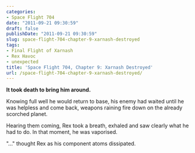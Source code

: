 ```yaml
---
categories:
- Space Flight 704
date: "2011-09-21 09:30:59"
draft: false
publishDate: "2011-09-21 09:30:59"
slug: space-flight-704-chapter-9-xarnash-destroyed
tags:
- Final Flight of Xarnash
- Rex Havoc
- unexpected
title: 'Space Flight 704, Chapter 9: Xarnash Destroyed'
url: /space-flight-704-chapter-9-xarnash-destroyed/
---
```

**It took death to bring him around.**

Knowing full well he would return to base, his enemy had waited until he
was helpless and come back, weapons raining fire down on the already
scorched planet.

Hearing them coming, Rex took a breath, exhaled and saw clearly what he
had to do. In that moment, he was vaporised.

"..." thought Rex as his component atoms dissipated.